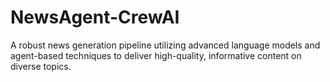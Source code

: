 # NewsAgent-CrewAI
A robust news generation pipeline utilizing advanced language models and agent-based techniques to deliver high-quality, informative content on diverse topics.
